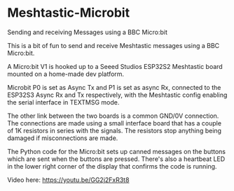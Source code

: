 # Meshtastic-Microbit
Sending and receiving Messages using a BBC Micro:bit

This is a bit of fun to send and receive Meshtastic messages using a BBC Micro:bit.

A Micro:bit V1 is hooked up to a Seeed Studios ESP32S2 Meshtastic board mounted on a home-made dev platform.

Microbit P0 is set as Async Tx and P1 is set as async Rx, connected to the ESP32S3 Async Rx and Tx respectively, with the Meshtastic config enabling the serial interface in TEXTMSG mode.

The other link between the two boards is a common GND/0V connection. The connections are made using a small interface board that has a couple of 1K resistors in series with the signals. The resistors stop anything being damaged if misconnections are made.

The Python code for the Micro:bit sets up canned messages on the buttons which are sent when the buttons are pressed. There's also a heartbeat LED in the lower right corner of the display that confirms the code is running.

Video here: https://youtu.be/GG2j2FxR3t8
